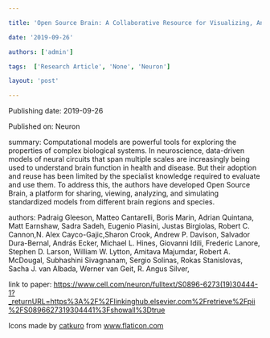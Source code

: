 ---
title: 'Open Source Brain: A Collaborative Resource for Visualizing, Analyzing, Simulating, and Developing Standardized Models of Neurons and Circuits'
date: '2019-09-26'
authors: ['admin']
tags:  ['Research Article', 'None', 'Neuron']
layout: 'post'
---
Publishing date: 2019-09-26

Published on: Neuron

summary: Computational models are powerful tools for exploring the properties of complex biological systems. In neuroscience, data-driven models of neural circuits that span multiple scales are increasingly being used to understand brain function in health and disease. But their adoption and reuse has been limited by the specialist knowledge required to evaluate and use them. To address this, the authors have developed Open Source Brain, a platform for sharing, viewing, analyzing, and simulating standardized models from different brain regions and species.

authors: Padraig Gleeson, Matteo Cantarelli, Boris Marin, Adrian Quintana, Matt Earnshaw, Sadra Sadeh, Eugenio Piasini, Justas Birgiolas, Robert C. Cannon,N. Alex Cayco-Gajic,Sharon Crook, Andrew P. Davison, Salvador Dura-Bernal, András Ecker, Michael L. Hines, Giovanni Idili, Frederic Lanore, Stephen D. Larson, William W. Lytton, Amitava Majumdar, Robert A. McDougal, Subhashini Sivagnanam, Sergio Solinas, Rokas Stanislovas, Sacha J. van Albada, Werner van Geit, R. Angus Silver, 

link to paper: https://www.cell.com/neuron/fulltext/S0896-6273(19)30444-1?_returnURL=https%3A%2F%2Flinkinghub.elsevier.com%2Fretrieve%2Fpii%2FS0896627319304441%3Fshowall%3Dtrue

Icons made by <a href="https://www.flaticon.com/free-icon/bookshelves_3576884" title="catkuro">catkuro</a> from <a href="https://www.flaticon.com/" title="Flaticon"> www.flaticon.com</a>